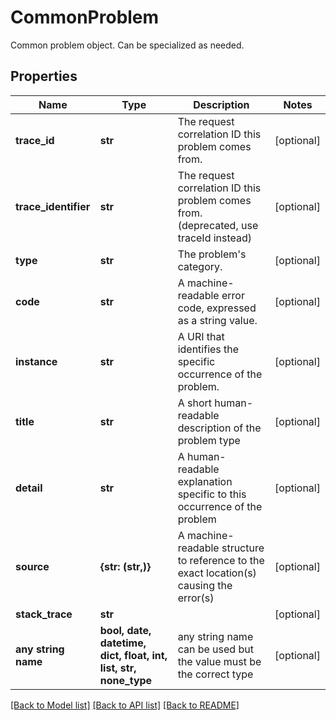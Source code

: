 # CommonProblem

Common problem object. Can be specialized as needed.

## Properties
Name | Type | Description | Notes
------------ | ------------- | ------------- | -------------
**trace_id** | **str** | The request correlation ID this problem comes from. | [optional] 
**trace_identifier** | **str** | The request correlation ID this problem comes from. (deprecated, use traceId instead) | [optional] 
**type** | **str** | The problem&#39;s category. | [optional] 
**code** | **str** | A machine-readable  error code, expressed as a string value. | [optional] 
**instance** | **str** | A URI that identifies the specific occurrence of the problem. | [optional] 
**title** | **str** | A short human-readable description of the problem type | [optional] 
**detail** | **str** | A human-readable explanation specific to this occurrence of the problem | [optional] 
**source** | **{str: (str,)}** | A machine-readable structure to reference to the exact location(s) causing the error(s) | [optional] 
**stack_trace** | **str** |  | [optional] 
**any string name** | **bool, date, datetime, dict, float, int, list, str, none_type** | any string name can be used but the value must be the correct type | [optional]

[[Back to Model list]](../README.md#documentation-for-models) [[Back to API list]](../README.md#documentation-for-api-endpoints) [[Back to README]](../README.md)


